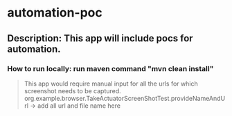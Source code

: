 # automation-poc

## Description: This app will include pocs for automation.

### How to run locally: run maven command "mvn clean install" 

> This app would require manual input for all the urls for which screenshot needs to be captured.
> org.example.browser.TakeActuatorScreenShotTest.provideNameAndUrl -> add all url and file name here